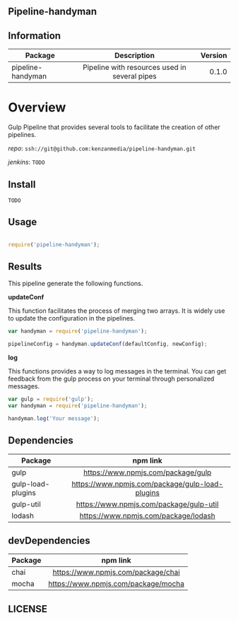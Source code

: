 ## Pipeline-handyman


## Information

| Package       | Description   | Version|
| ------------- |:-------------:| -----:|
| pipeline-handyman| Pipeline with resources used in several pipes | 0.1.0 |

# Overview

Gulp Pipeline that provides several tools to facilitate the creation of other pipelines.

_repo_: `ssh://git@github.com:kenzanmedia/pipeline-handyman.git`

_jenkins_: `TODO`

## Install
`TODO`

## Usage
```javascript

require('pipeline-handyman');

```

## Results

This pipeline generate the following functions.

__updateConf__

This function facilitates the process of merging two arrays. It is widely use to update the configuration in the pipelines.

```javascript
var handyman = require('pipeline-handyman');

pipelineConfig = handyman.updateConf(defaultConfig, newConfig);

```
__log__

This functions provides a way to log messages in the terminal. You can get feedback from the gulp process on your terminal through personalized messages.
```javascript
var gulp = require('gulp');
var handyman = require('pipeline-handyman');

handyman.log('Your message');
```


## Dependencies

| Package       | npm link   |
| ------------- |:-------------:|
|gulp| https://www.npmjs.com/package/gulp |
|gulp-load-plugins| https://www.npmjs.com/package/gulp-load-plugins |
|gulp-util| https://www.npmjs.com/package/gulp-util |
|lodash| https://www.npmjs.com/package/lodash |

## devDependencies

| Package       | npm link   |
| ------------- |:-------------:|
|chai| https://www.npmjs.com/package/chai |
|mocha| https://www.npmjs.com/package/mocha |


## LICENSE
